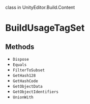 class in UnityEditor.Build.Content
# BuildUsageTagSet

## Methods
- `Dispose`
- `Equals`
- `FilterToSubset`
- `GetHash128`
- `GetHashCode`
- `GetObjectData`
- `GetObjectIdentifiers`
- `UnionWith`
